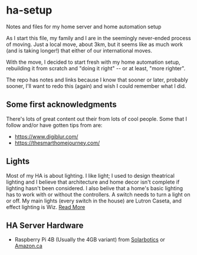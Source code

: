 # ha-setup
Notes and files for my home server and home automation setup

As I start this file, my family and I are in the seemingly never-ended process of moving. Just a local move, about 3km, but it seems like as much work (and is taking longer!) that either of our international moves.

With the move, I decided to start fresh with my home automation setup, rebuilding it from scratch and "doing it right" -- or at least, "more righter".

The repo has notes and links because I know that sooner or later, probably sooner, I'll want to redo this (again) and wish I could remember what I did.

## Some first acknowledgments
There's lots of great content out their from lots of cool people. Some that I follow and/or have gotten tips from are:

+ https://www.digiblur.com/
+ https://thesmarthomejourney.com/

## Lights
Most of my HA is about lighting. I like light; I used to design theatrical lighting and I believe that architecture and home decor isn't complete if lighting hasn't been considered. I also belive that a home's basic lighting has to work with or without the controllers. A switch needs to turn a light on or off.  My main lights (every switch in the house) are Lutron Caseta, and effect lighting is Wiz. [Read More](./lights.md) 

## HA Server Hardware
+ Raspberry Pi 4B (Usually the 4GB variant) from [Solarbotics](https://www.solarbotics.com/product/701298) or [Amazon.ca](https://www.amazon.ca/CanaKit-Raspberry-Pi-Extreme-Kit/dp/B09Q4TQBSZ)
